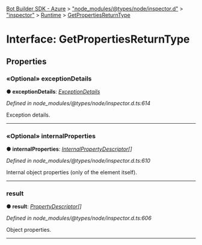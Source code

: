 [Bot Builder SDK - Azure](../README.md) > ["node_modules/@types/node/inspector.d"](../modules/_node_modules__types_node_inspector_d_.md) > ["inspector"](../modules/_node_modules__types_node_inspector_d_._inspector_.md) > [Runtime](../modules/_node_modules__types_node_inspector_d_._inspector_.runtime.md) > [GetPropertiesReturnType](../interfaces/_node_modules__types_node_inspector_d_._inspector_.runtime.getpropertiesreturntype.md)



# Interface: GetPropertiesReturnType


## Properties
<a id="exceptiondetails"></a>

### «Optional» exceptionDetails

**●  exceptionDetails**:  *[ExceptionDetails](_node_modules__types_node_inspector_d_._inspector_.runtime.exceptiondetails.md)* 

*Defined in node_modules/@types/node/inspector.d.ts:614*



Exception details.




___

<a id="internalproperties"></a>

### «Optional» internalProperties

**●  internalProperties**:  *[InternalPropertyDescriptor](_node_modules__types_node_inspector_d_._inspector_.runtime.internalpropertydescriptor.md)[]* 

*Defined in node_modules/@types/node/inspector.d.ts:610*



Internal object properties (only of the element itself).




___

<a id="result"></a>

###  result

**●  result**:  *[PropertyDescriptor](_node_modules__types_node_inspector_d_._inspector_.runtime.propertydescriptor.md)[]* 

*Defined in node_modules/@types/node/inspector.d.ts:606*



Object properties.




___


